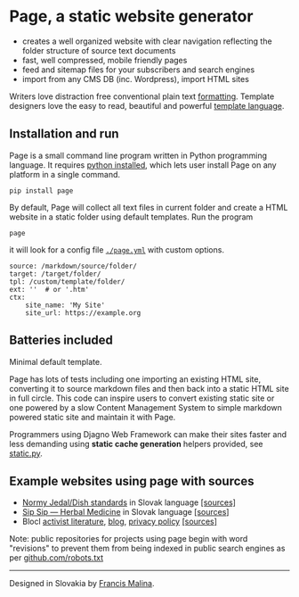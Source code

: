 Page, a static website generator
================================

- creates a well organized website with clear navigation
  reflecting the folder structure of source text documents
- fast, well compressed, mobile friendly pages
- feed and sitemap files for your subscribers and search engines
- import from any CMS DB (inc. Wordpress), import HTML sites

Writers love distraction free conventional plain text
[formatting](https://commonmark.org/help/).
Template designers love the easy to read, beautiful and powerful
[template language](https://palletsprojects.com/p/jinja/).

Installation and run
--------------------
Page is a small command line program written in Python programming language.
It requires [python installed](https://www.python.org/downloads/), which lets user
install Page on any platform in a single command.

    pip install page

By default, Page will collect all text files in current folder
and create a HTML website in a static folder using default templates. Run the program

    page

it will look for a config file
[`./page.yml`](https://github.com/fmalina/page/blob/main/page.yml)
with custom options.

    source: /markdown/source/folder/
    target: /target/folder/
    tpl: /custom/template/folder/
    ext: ''  # or '.htm'
    ctx:
        site_name: 'My Site'
        site_url: https://example.org


Batteries included
------------------
Minimal default template.

Page has lots of tests including one importing an existing HTML site,
converting it to source markdown files and then back into a static HTML site
in full circle. This code can inspire users to convert existing static site
or one powered by a slow Content Management System to simple
markdown powered static site and maintain it with Page.

Programmers using Djagno Web Framework can make their sites faster and less demanding
using **static cache generation** helpers provided,
see [static.py](https://github.com/fmalina/page/blob/main/page/static.py).

Example websites using page with sources
----------------------------------------

* [Normy Jedal/Dish standards](https://unilexicon.com/nom) in Slovak language
        [[sources]](https://github.com/fmalina/revisions-nom)
* [Sip Sip — Herbal Medicine](https://unilexicon.com/sip) in Slovak language
        [[sources]](https://github.com/fmalina/revisions-sip)
* Blocl [activist literature](https://blocl.uk/activism),
        [blog](https://blocl.uk/blog),
        [privacy policy](https://blocl.uk/privacy)
        [[sources]](https://github.com/fmalina/revisions-blocl)

Note: public repositories for projects using page begin with word "revisions" to prevent them
from being indexed in public search engines as per [github.com/robots.txt](https://github.com/robots.txt)

---

Designed in Slovakia by [Francis Malina](https://unilexicon.com/fm/).

